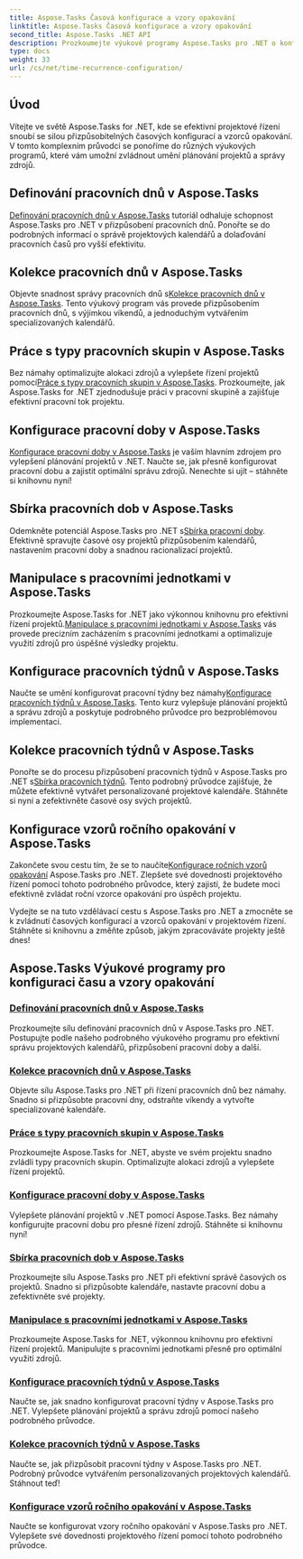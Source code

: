 ```yaml
---
title: Aspose.Tasks Časová konfigurace a vzory opakování
linktitle: Aspose.Tasks Časová konfigurace a vzory opakování
second_title: Aspose.Tasks .NET API
description: Prozkoumejte výukové programy Aspose.Tasks pro .NET o konfiguraci času a vzorcích opakování. Spravujte bez námahy kalendáře, přizpůsobujte pracovní dobu a optimalizujte plánování projektů.
type: docs
weight: 33
url: /cs/net/time-recurrence-configuration/
---
```

## Úvod

Vítejte ve světě Aspose.Tasks for .NET, kde se efektivní projektové řízení snoubí se silou přizpůsobitelných časových konfigurací a vzorců opakování. V tomto komplexním průvodci se ponoříme do různých výukových programů, které vám umožní zvládnout umění plánování projektů a správy zdrojů.

## Definování pracovních dnů v Aspose.Tasks
[Definování pracovních dnů v Aspose.Tasks](./defining-weekdays/) tutoriál odhaluje schopnost Aspose.Tasks pro .NET v přizpůsobení pracovních dnů. Ponořte se do podrobných informací o správě projektových kalendářů a dolaďování pracovních časů pro vyšší efektivitu.

## Kolekce pracovních dnů v Aspose.Tasks
Objevte snadnost správy pracovních dnů s[Kolekce pracovních dnů v Aspose.Tasks](./weekday-collection/). Tento výukový program vás provede přizpůsobením pracovních dnů, s výjimkou víkendů, a jednoduchým vytvářením specializovaných kalendářů.

## Práce s typy pracovních skupin v Aspose.Tasks
 Bez námahy optimalizujte alokaci zdrojů a vylepšete řízení projektů pomocí[Práce s typy pracovních skupin v Aspose.Tasks](./workgroup-types/). Prozkoumejte, jak Aspose.Tasks for .NET zjednodušuje práci v pracovní skupině a zajišťuje efektivní pracovní tok projektu.

## Konfigurace pracovní doby v Aspose.Tasks
[Konfigurace pracovní doby v Aspose.Tasks](./working-times/) je vaším hlavním zdrojem pro vylepšení plánování projektů v .NET. Naučte se, jak přesně konfigurovat pracovní dobu a zajistit optimální správu zdrojů. Nenechte si ujít – stáhněte si knihovnu nyní!

## Sbírka pracovních dob v Aspose.Tasks
 Odemkněte potenciál Aspose.Tasks pro .NET s[Sbírka pracovní doby](./working-time-collection/). Efektivně spravujte časové osy projektů přizpůsobením kalendářů, nastavením pracovní doby a snadnou racionalizací projektů.

## Manipulace s pracovními jednotkami v Aspose.Tasks
Prozkoumejte Aspose.Tasks for .NET jako výkonnou knihovnu pro efektivní řízení projektů.[Manipulace s pracovními jednotkami v Aspose.Tasks](./work-units/) vás provede precizním zacházením s pracovními jednotkami a optimalizuje využití zdrojů pro úspěšné výsledky projektu.

## Konfigurace pracovních týdnů v Aspose.Tasks
 Naučte se umění konfigurovat pracovní týdny bez námahy[Konfigurace pracovních týdnů v Aspose.Tasks](./configuring-workweeks/). Tento kurz vylepšuje plánování projektů a správu zdrojů a poskytuje podrobného průvodce pro bezproblémovou implementaci.

## Kolekce pracovních týdnů v Aspose.Tasks
 Ponořte se do procesu přizpůsobení pracovních týdnů v Aspose.Tasks pro .NET s[Sbírka pracovních týdnů](./workweek-collection/). Tento podrobný průvodce zajišťuje, že můžete efektivně vytvářet personalizované projektové kalendáře. Stáhněte si nyní a zefektivněte časové osy svých projektů.

## Konfigurace vzorů ročního opakování v Aspose.Tasks
 Zakončete svou cestu tím, že se to naučíte[Konfigurace ročních vzorů opakování](./yearly-recurrence-patterns/) Aspose.Tasks pro .NET. Zlepšete své dovednosti projektového řízení pomocí tohoto podrobného průvodce, který zajistí, že budete moci efektivně zvládat roční vzorce opakování pro úspěch projektu.

Vydejte se na tuto vzdělávací cestu s Aspose.Tasks pro .NET a zmocněte se k zvládnutí časových konfigurací a vzorců opakování v projektovém řízení. Stáhněte si knihovnu a změňte způsob, jakým zpracováváte projekty ještě dnes!
## Aspose.Tasks Výukové programy pro konfiguraci času a vzory opakování
### [Definování pracovních dnů v Aspose.Tasks](./defining-weekdays/)
Prozkoumejte sílu definování pracovních dnů v Aspose.Tasks pro .NET. Postupujte podle našeho podrobného výukového programu pro efektivní správu projektových kalendářů, přizpůsobení pracovní doby a další.
### [Kolekce pracovních dnů v Aspose.Tasks](./weekday-collection/)
Objevte sílu Aspose.Tasks pro .NET při řízení pracovních dnů bez námahy. Snadno si přizpůsobte pracovní dny, odstraňte víkendy a vytvořte specializované kalendáře.
### [Práce s typy pracovních skupin v Aspose.Tasks](./workgroup-types/)
Prozkoumejte Aspose.Tasks for .NET, abyste ve svém projektu snadno zvládli typy pracovních skupin. Optimalizujte alokaci zdrojů a vylepšete řízení projektů.
### [Konfigurace pracovní doby v Aspose.Tasks](./working-times/)
Vylepšete plánování projektů v .NET pomocí Aspose.Tasks. Bez námahy konfigurujte pracovní dobu pro přesné řízení zdrojů. Stáhněte si knihovnu nyní!
### [Sbírka pracovních dob v Aspose.Tasks](./working-time-collection/)
Prozkoumejte sílu Aspose.Tasks pro .NET při efektivní správě časových os projektů. Snadno si přizpůsobte kalendáře, nastavte pracovní dobu a zefektivněte své projekty.
### [Manipulace s pracovními jednotkami v Aspose.Tasks](./work-units/)
Prozkoumejte Aspose.Tasks for .NET, výkonnou knihovnu pro efektivní řízení projektů. Manipulujte s pracovními jednotkami přesně pro optimální využití zdrojů.
### [Konfigurace pracovních týdnů v Aspose.Tasks](./configuring-workweeks/)
Naučte se, jak snadno konfigurovat pracovní týdny v Aspose.Tasks pro .NET. Vylepšete plánování projektů a správu zdrojů pomocí našeho podrobného průvodce.
### [Kolekce pracovních týdnů v Aspose.Tasks](./workweek-collection/)
Naučte se, jak přizpůsobit pracovní týdny v Aspose.Tasks pro .NET. Podrobný průvodce vytvářením personalizovaných projektových kalendářů. Stáhnout teď!
### [Konfigurace vzorů ročního opakování v Aspose.Tasks](./yearly-recurrence-patterns/)
Naučte se konfigurovat vzory ročního opakování v Aspose.Tasks pro .NET. Vylepšete své dovednosti projektového řízení pomocí tohoto podrobného průvodce.